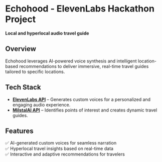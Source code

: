 # Echohood - ElevenLabs Hackathon Project  
**Local and hyperlocal audio travel guide**  

## Overview  
Echohood leverages AI-powered voice synthesis and intelligent location-based recommendations to deliver immersive, real-time travel guides tailored to specific locations.  

## Tech Stack  
- **[ElevenLabs API](https://elevenlabs.io/)** – Generates custom voices for a personalized and engaging audio experience.  
- **[MilstalAI API](https://milstal.ai/)** – Identifies points of interest and creates dynamic travel guides.  

## Features  
✅ AI-generated custom voices for seamless narration  
✅ Hyperlocal travel insights based on real-time data  
✅ Interactive and adaptive recommendations for travelers  

